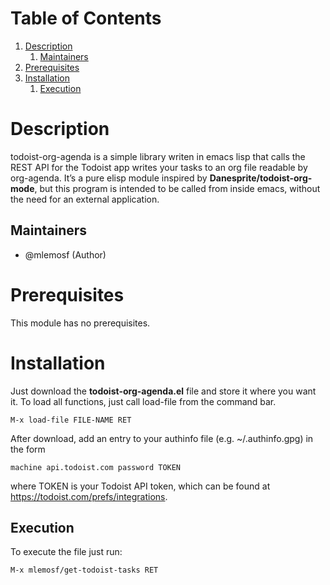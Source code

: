 
# Table of Contents

1.  [Description](#org97d2575)
    1.  [Maintainers](#org718db5a)
2.  [Prerequisites](#org99d657f)
3.  [Installation](#org7486642)
    1.  [Execution](#orgf0fe187)



<a id="org97d2575"></a>

# Description

todoist-org-agenda is a simple library writen in emacs lisp that calls the REST API for the Todoist app writes your tasks to an org file readable by org-agenda.
It&rsquo;s a pure elisp module inspired by ****Danesprite/todoist-org-mode****, but this program is intended to be called from inside emacs, without the need for an external application.


<a id="org718db5a"></a>

## Maintainers

-   @mlemosf (Author)


<a id="org99d657f"></a>

# Prerequisites

This module has no prerequisites.


<a id="org7486642"></a>

# Installation

Just download the ****todoist-org-agenda.el**** file and store it where you want it. To load all functions, just call load-file from the command bar.

    M-x load-file FILE-NAME RET

After download, add an entry to your authinfo file (e.g. ~/.authinfo.gpg) in the form

    machine api.todoist.com password TOKEN

where TOKEN is your Todoist API token, which can be found at <https://todoist.com/prefs/integrations>.


<a id="orgf0fe187"></a>

## Execution

To execute the file just run:

    M-x mlemosf/get-todoist-tasks RET

